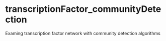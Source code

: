 # transcriptionFactor_communityDetection
Examing transcription factor network with community detection algorithms
